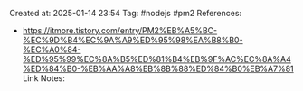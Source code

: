 Created at:  2025-01-14 23:54
Tag: #nodejs #pm2 
References:
- https://itmore.tistory.com/entry/PM2%EB%A5%BC-%EC%9D%B4%EC%9A%A9%ED%95%98%EA%B8%B0-%EC%A0%84-%ED%95%99%EC%8A%B5%ED%81%B4%EB%9F%AC%EC%8A%A4%ED%84%B0-%EB%AA%A8%EB%8B%88%ED%84%B0%EB%A7%81
Link Notes:
